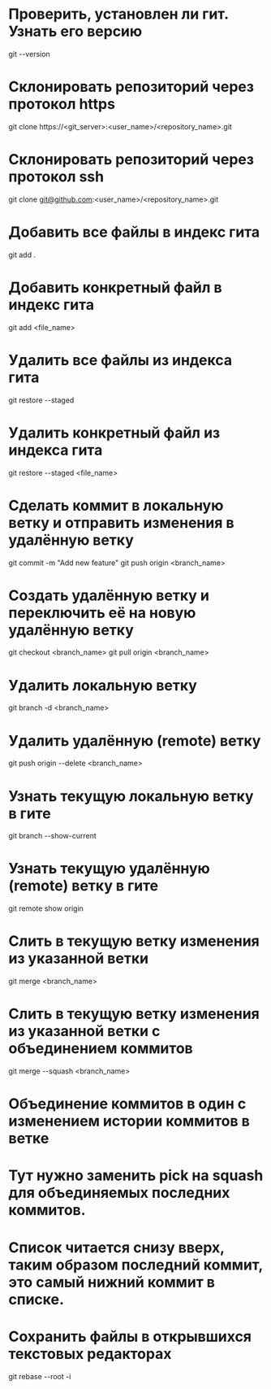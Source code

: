 # Проверить, установлен ли гит. Узнать его версию
git --version

# Склонировать репозиторий через протокол https
git clone https://<git_server>:<user_name>/<repository_name>.git

# Склонировать репозиторий через протокол ssh
git clone git@github.com:<user_name>/<repository_name>.git

# Добавить все файлы в индекс гита
git add .
# Добавить конкретный файл в индекс гита
git add <file_name>

# Удалить все файлы из индекса гита
git restore --staged
# Удалить конкретный файл из индекса гита
git restore --staged <file_name>

# Сделать коммит в локальную ветку и отправить изменения в удалённую ветку
git commit -m "Add new feature"
git push origin <branch_name>

# Создать удалённую ветку и переключить её на новую удалённую ветку
git checkout <branch_name>
git pull origin <branch_name>

# Удалить локальную ветку
git branch -d <branch_name>

# Удалить удалённую (remote) ветку
git push origin --delete <branch_name>

# Узнать текущую локальную ветку в гите
git branch --show-current

# Узнать текущую удалённую (remote) ветку в гите
git remote show origin

# Слить в текущую ветку изменения из указанной ветки
git merge <branch_name>

# Слить в текущую ветку изменения из указанной ветки с объединением коммитов
git merge --squash <branch_name>

# Объединение коммитов в один с изменением истории коммитов в ветке
# Тут нужно заменить pick на squash для объединяемых последних коммитов. 
# Список читается снизу вверх, таким образом последний коммит, это самый нижний коммит в списке.
# Сохранить файлы в открывшихся текстовых редакторах
git rebase --root -i
